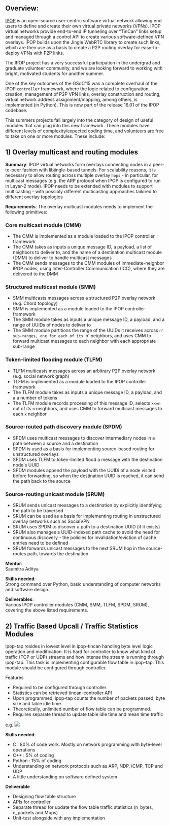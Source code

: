## Overview:

[IPOP](http://ipop-project.org) is an open-source user-centric software virtual network allowing end users to define and create their own virtual private networks (VPNs). IPOP virtual networks provide end-to-end IP tunneling over “TinCan” links setup and managed through a control API to create various software-defined VPN overlays. IPOP builds upon the Jingle WebRTC library to create such links, which are then use as a basis to create a P2P routing overlay for easy-to-deploy VPNs with P2P links.

The IPOP project has a very successful participation in the undergrad and graduate volunteer community, and we are looking forward to working with bright, motivated students for another summer.

One of the key outcomes of the GSoC'15 was a complete overhaul of the IPOP ``controller`` framework, where the logic related to configuration, creation, management of P2P VPN links, overlay construction and routing, virtual network address assignment/mapping, among others, is implemented (in Python). This is now part of the release 16.01 of the IPOP codebase. 

This summers projects fall largely into the category of design of useful modules that can plug into this new framework. These modules have different levels of complexity/expected coding time, and volunteers are free to take on one or more modules. These include:

## 1) Overlay multicast and routing modules

**Summary**: IPOP virtual networks form overlays connecting nodes in a peer-to-peer fashion with libjingle-based tunnels. For scalability reasons, it is necessary to allow routing across multiple overlay ``hops`` - in particular, for multicast messages (e.g. the ARP protocol when IPOP is configured to run in Layer-2 mode). IPOP needs to be extended with modules to support multicasting - with possibly different multicasting approaches tailored to different overlay topologies 

**Requirements**: The overlay multicast modules needs to implement the following primitives:

### Core multicast module (CMM)
* The CMM is implemented as a module loaded to the IPOP controller framework
* The CMM takes as inputs a unique message ID, a payload, a list of neighbors to deliver to, and the name of a destination multicast module (DMM) to deliver to handle multicast messages
* The CMM sends messages to the CMM modules of immediate-neighbor IPOP nodes, using Inter-Controller Communication (ICC), where they are delivered to the DMM 

### Structured multicast module (SMM)
* SMM multicasts messages across a structured P2P overlay network (e.g. Chord topology)
* SMM is implemented as a module loaded to the IPOP controller framework
* The SMM module takes as inputs a unique message ID, a payload, and a range of UUIDs of nodes to deliver to
* The SMM module partitions the range of the UUIDs it receives across `n' sub-ranges, one for each of its `n' neighbors, and uses CMM to forward multicast messages to each neighbor with each appropriate sub-range

### Token-limited flooding module (TLFM)
* TLFM multicasts messages across an arbitrary P2P overlay network (e.g. social network graph)
* TLFM is implemented as a module loaded to the IPOP controller framework
* The TLFM module takes as inputs a unique message ID, a payload, and a a number of tokens
* The TLFM module records processing of this message ID, selects `k<=n` out of its `n` neighbors, and uses CMM to forward multicast messages to each `k` neighbor 

### Source-routed path discovery module (SPDM)
* SPDM uses multicast messages to discover intermediary nodes in a path between a source and a destination
* SPDM is used as a basis for implementing source-based routing for unstructured overlays
* SPDM uses TLFM to token-limited flood a message with the destination node's UUID
* SPDM modules append the payload with the UUIDi of a node visited before forwarding, so when the destination UUID is reached, it can send the path back to the source

### Source-routing unicast module (SRUM)
* SRUM sends unicast messages to a destination by explicitly identifying the path to be traversed
* SRUM can be used as a basis for implementing routing in unstructured overlay networks such as SocialVPN
* SRUM uses SPDM to discover a path to a destination UUID (if it exists)
* SRUM also manages a UUID-indexed path cache to avoid the need for continuous discovery - the policies for invalidation/eviction of cache entries need to be defined 
* SRUM forwards unicast messages to the next SRUM hop in the source-routes path, towards the destination

**Mentor**:  
Saumitra Aditya

**Skills needed**:  
Strong command over Python, basic understanding of computer networks and software design.

**Deliverables**:  
Various IPOP controller modules (CMM, SMM, TLFM, SPDM, SRUM), covering the above listed requirements.

## 2) Traffic Based Upcall / Traffic Statistics Modules

Ipop-tap resides in lowest level in ipop-tincan handling byte level logic operation and modification. It is hard for controller to know what kind of traffic (TCP or UDP) streams and how intense the stream is running through ipop-tap. This task is implementing configurable flow table in ipop-tap. This module should be configured through controller. 

Features
 - Required to be configured through controller 
 - Statistics can be retrieved tincan-controller API
 - Upon programmed, ipop-tap counts the number of packets passed, byte size and table idle time. 
 - Theoretically, unlimited number of flow table can be programmed. 
 - Requires separate thread to update table idle time and mean time traffic

e.g.
 ![](https://cloud.githubusercontent.com/assets/3869507/13115070/592f5420-d564-11e5-908a-1801f4eda7fd.png)

**Skills needed**:  
* C : 80% of code work. Mostly on network programming with byte-level operations
* C++ : 5% of coding
* Python : 15% of coding
* Understanding on network protocols such as ARP, NDP, ICMP, TCP and UDP
* A little understanding on software defined system

**Deliverable**
* Designing flow table structure
* APIs for controller
* Separate thread for update the flow table traffic statistics (n_bytes, n_packets and Mbps)
* Unit-test alongside with any implementation
 


